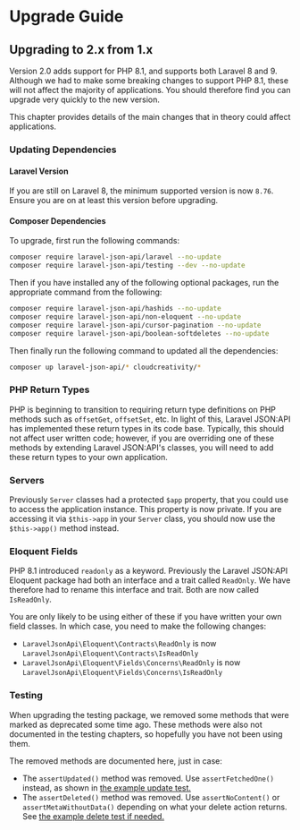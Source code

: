 # Upgrade Guide

## Upgrading to 2.x from 1.x

Version 2.0 adds support for PHP 8.1, and supports both Laravel 8 and 9.
Although we had to make some breaking changes to support PHP 8.1, these will
not affect the majority of applications. You should therefore find you can
upgrade very quickly to the new version.

This chapter provides details of the main changes that in theory could affect
applications.

### Updating Dependencies

#### Laravel Version

If you are still on Laravel 8, the minimum supported version is now `8.76`.
Ensure you are on at least this version before upgrading.

#### Composer Dependencies

To upgrade, first run the following commands:

```bash
composer require laravel-json-api/laravel --no-update
composer require laravel-json-api/testing --dev --no-update
```

Then if you have installed any of the following optional packages, run the
appropriate command from the following:

```bash
composer require laravel-json-api/hashids --no-update
composer require laravel-json-api/non-eloquent --no-update
composer require laravel-json-api/cursor-pagination --no-update
composer require laravel-json-api/boolean-softdeletes --no-update
```

Then finally run the following command to updated all the dependencies:

```bash
composer up laravel-json-api/* cloudcreativity/*
```

### PHP Return Types

PHP is beginning to transition to requiring return type definitions on PHP
methods such as `offsetGet`, `offsetSet`, etc. In light of this, Laravel
JSON:API has implemented these return types in its code base. Typically,
this should not affect user written code; however, if you are overriding one
of these methods by extending Laravel JSON:API's classes, you will need to add
these return types to your own application.

### Servers

Previously `Server` classes had a protected `$app` property, that you could use
to access the application instance. This property is now private. If you are
accessing it via `$this->app` in your `Server` class, you should now use the
`$this->app()` method instead.

### Eloquent Fields

PHP 8.1 introduced `readonly` as a keyword. Previously the Laravel JSON:API
Eloquent package had both an interface and a trait called `ReadOnly`. We have
therefore had to rename this interface and trait. Both are now called
`IsReadOnly`.

You are only likely to be using either of these if you have written your own
field classes. In which case, you need to make the following changes:

- `LaravelJsonApi\Eloquent\Contracts\ReadOnly` is now
  `LaravelJsonApi\Eloquent\Contracts\IsReadOnly`
- `LaravelJsonApi\Eloquent\Fields\Concerns\ReadOnly` is now
  `LaravelJsonApi\Eloquent\Fields\Concerns\IsReadOnly`

### Testing

When upgrading the testing package, we removed some methods that were marked as
deprecated some time ago. These methods were also not documented in the testing
chapters, so hopefully you have not been using them.

The removed methods are documented here, just in case:

- The `assertUpdated()` method was removed. Use `assertFetchedOne()` instead,
  as shown in [the example update test.](../testing/resources.md#update-testing)
- The `assertDeleted()` method was removed. Use `assertNoContent()` or
  `assertMetaWithoutData()` depending on what your delete action returns. See
  [the example delete test if needed.](../testing/resources.md#destroy-aka-delete-testing)
